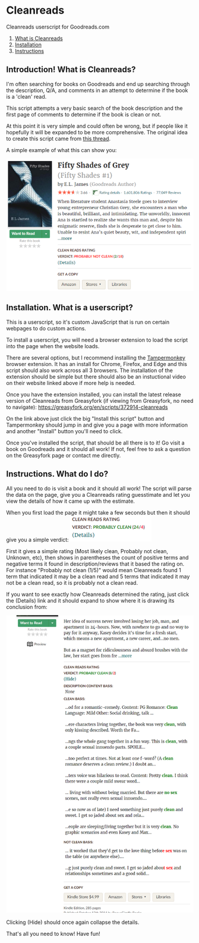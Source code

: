 # Cleanreads
Cleanreads userscript for Goodreads.com

1. [What is Cleanreads](#introduction)
2. [Installation](#installation)
3. [Instructions](#instructions)

## Introduction! What is Cleanreads?

I'm often searching for books on Goodreads and end up searching through the description, Q/A, and comments in an attempt to determine if the book is a 'clean' read.

This script attempts a very basic search of the book description and the first page of comments to determine if the book is clean or not.

At this point it is very simple and could often be wrong, but if people like it hopefully it will be expanded to be more comprehensive. The original idea to create this script came from [this thread](https://www.goodreads.com/topic/show/19517252-introducing-goodreads-cleanreads-rating).

A simple example of what this can show you:

![Simple Cleanreads example](/images/What_Is_Cleanreads.png)

## Installation. What is a userscript?

This is a userscript, so it's custom JavaScript that is run on certain webpages to do custom actions.

To install a userscript, you will need a browser extension to load the script into the page when the website loads.

There are several options, but I recommend installing the [Tampermonkey](https://tampermonkey.net/) browser extension. It has an install for Chrome, Firefox, and Edge and this script should also work across all 3 browsers. The installation of the extension should be simple but there should also be an instuctional video on their website linked above if more help is needed.

Once you have the extension installed, you can install the latest release version of Cleanreads from Greasyfork (if viewing from Greasyfork, no need to navigate):
https://greasyfork.org/en/scripts/372914-cleanreads

On the link above just click the big "Install this script" button and Tampermonkey should jump in and give you a page with more information and another "Install" button you'll need to click.

Once you've installed the script, that should be all there is to it! Go visit a book on Goodreads and it should all work! If not, feel free to ask a question on the Greasyfork page or contact me directly.

## Instructions. What do I do?

All you need to do is visit a book and it should all work! The script will parse the data on the page, give you a Cleanreads rating guesstimate and let you view the details of how it came up with the estimate.

When you first load the page it might take a few seconds but then it should give you a simple verdict: ![Basic example](/images/Basic_Example.png)

First it gives a simple rating (Most likely clean, Probably not clean, Unknown, etc), then shows in parentheses the count of positive terms and negative terms it found in description/reviews that it based the rating on. For instance "Probably not clean (1/5)" would mean Cleanreads found 1 term that indicated it may be a clean read and 5 terms that indicated it may not be a clean read, so it is probably not a clean read.

If you want to see exactly how Cleanreads determined the rating, just click the (Details) link and it should expand to show where it is drawing its conclusion from:

![Example details](/images/Details_Example.png)

Clicking (Hide) should once again collapse the details.

That's all you need to know! Have fun!